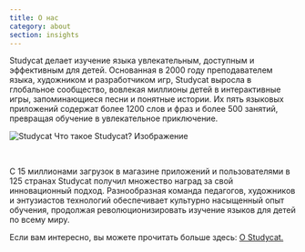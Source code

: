 ```yaml
---
title: О нас
category: about
section: insights
---
```

Studycat делает изучение языка увлекательным, доступным и эффективным для детей. Основанная в 2000 году преподавателем языка, художником и разработчиком игр, Studycat выросла в глобальное сообщество, вовлекая миллионы детей в интерактивные игры, запоминающиеся песни и понятные истории. Их пять языковых приложений содержат более 1200 слов и фраз и более 500 занятий, превращая обучение в увлекательное приключение.

![Studycat Что такое Studycat? Изображение](https://imagedelivery.net/gjxGkoZTGUWzEAQWbazEuA/2eae4281-f704-43ef-70f5-f393e5235600/w=360,format=auto,compression=fast,dpr=2)

 

С 15 миллионами загрузок в магазине приложений и пользователями в 125 странах Studycat получил множество наград за свой инновационный подход. Разнообразная команда педагогов, художников и энтузиастов технологий обеспечивает культурно насыщенный опыт обучения, продолжая революционизировать изучение языков для детей по всему миру.

Если вам интересно, вы можете прочитать больше здесь: [О Studycat.](https://Studycat.com/about/)